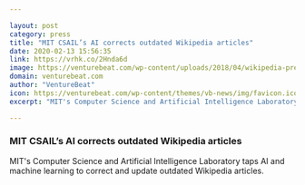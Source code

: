 ```yaml
---

layout: post
category: press
title: "MIT CSAIL’s AI corrects outdated Wikipedia articles"
date: 2020-02-13 15:56:35
link: https://vrhk.co/2Hnda6d
image: https://venturebeat.com/wp-content/uploads/2018/04/wikipedia-preview-links-e1581596914116.jpg?w=1200&strip=all
domain: venturebeat.com
author: "VentureBeat"
icon: https://venturebeat.com/wp-content/themes/vb-news/img/favicon.ico
excerpt: "MIT's Computer Science and Artificial Intelligence Laboratory taps AI and machine learning to correct and update outdated Wikipedia articles."

---
```


### MIT CSAIL’s AI corrects outdated Wikipedia articles

MIT's Computer Science and Artificial Intelligence Laboratory taps AI and machine learning to correct and update outdated Wikipedia articles.